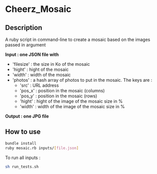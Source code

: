 # Cheerz_Mosaic

## Description ##

A ruby script in command-line to create a mosaic based on the images passed in argument

**Input : one JSON file with**
 - 'filesize' : the size in Ko of the mosaic
 - 'hight' : hight of the mosaic
 - 'width' : width of the mosaic
 - 'photos' : a hash array of photos to put in the mosaic. The keys are :
   - 'src' : URL address
   - 'pos_x' : position in the mosaic (columns)
   - 'pos_y' : position in the mosaic (rows)
   - 'hight' : hight of the image of the mosaic size in %
   - 'width' : width of the image of the mosaic size in %

**Output : one JPG file**


## How to use ##

```bash
bundle install
ruby mosaic.rb inputs/[file.json]
```

To run all inputs :
```bash
sh run_tests.sh
```

